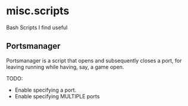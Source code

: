# misc.scripts
Bash Scripts I find useful

## Portsmanager

Portsmanager is a script that opens and subsequently closes a port, for leaving running while having, say, a game open.

TODO:

- Enable specifying a port.
- Enable specifying MULTIPLE ports
